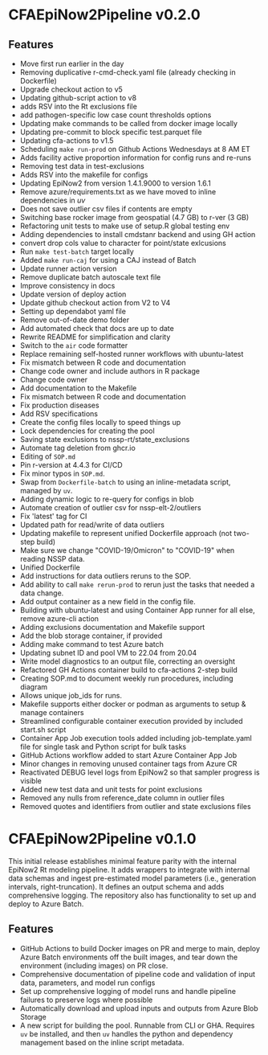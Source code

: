 # CFAEpiNow2Pipeline v0.2.0

## Features
* Move first run earlier in the day
* Removing duplicative r-cmd-check.yaml file (already checking in Dockerfile)
* Upgrade checkout action to v5
* Updating github-script action to v8
* adds RSV into the Rt exclusions file
* add pathogen-specific low case count thresholds options
* Updating make commands to be called from docker image locally
* Updating pre-commit to block specific test.parquet file
* Updating cfa-actions to v1.5
* Scheduling `make run-prod` on Github Actions Wednesdays at 8 AM ET
* Adds facility active proportion information for config runs and re-runs
* Removing test data in test-exclusions
* Adds RSV into the makefile for configs
* Updating EpiNow2 from version 1.4.1.9000 to version 1.6.1
* Remove azure/requirements.txt as we have moved to inline dependencies in *uv*
* Does not save outlier csv files if contents are empty
* Switching base rocker image from geospatial (4.7 GB) to r-ver (3 GB)
* Refactoring unit tests to make use of setup.R global testing env
* Adding dependencies to install cmdstanr backend and using GH action
* convert drop cols value to character for point/state exlcusions
* Run `make test-batch` target locally
* Added `make run-caj` for using a CAJ instead of Batch
* Update runner action version
* Remove duplicate batch autoscale text file
* Improve consistency in docs
* Update version of deploy action
* Update github checkout action from V2 to V4
* Setting up dependabot yaml file
* Remove out-of-date demo folder
* Add automated check that docs are up to date
* Rewrite README for simplification and clarity
* Switch to the `air` code formatter
* Replace remaining self-hosted runner workflows with ubuntu-latest
* Fix mismatch between R code and documentation
* Change code owner and include authors in R package
* Change code owner
* Add documentation to the Makefile
* Fix mismatch between R code and documentation
* Fix production diseases
* Add RSV specifications
* Create the config files locally to speed things up
* Lock dependencies for creating the pool
* Saving state exclusions to nssp-rt/state_exclusions
* Automate tag deletion from ghcr.io
* Editing of `SOP.md`
* Pin r-version at 4.4.3 for CI/CD
* Fix minor typos in `SOP.md`.
* Swap from `Dockerfile-batch` to using an inline-metadata script, managed by `uv`.
* Adding dynamic logic to re-query for configs in blob
* Automate creation of outlier csv for nssp-elt-2/outliers
* Fix 'latest' tag for CI
* Updated path for read/write of data outliers
* Updating makefile to represent unified Dockerfile approach (not two-step build)
* Make sure we change "COVID-19/Omicron" to "COVID-19" when reading NSSP data.
* Unified Dockerfile
* Add instructions for data outliers reruns to the SOP.
* Add ability to call `make rerun-prod` to rerun just the tasks that needed a data change.
* Add output container as a new field in the config file.
* Building with ubuntu-latest and using Container App runner for all else, remove azure-cli action
* Adding exclusions documentation and Makefile support
* Add the blob storage container, if provided
* Adding make command to test Azure batch
* Updating subnet ID and pool VM to 22.04 from 20.04
* Write model diagnostics to an output file, correcting an oversight
* Refactored GH Actions container build to cfa-actions 2-step build
* Creating SOP.md to document weekly run procedures, including diagram
* Allows unique job_ids for runs.
* Makefile supports either docker or podman as arguments to setup & manage containers
* Streamlined configurable container execution provided by included start.sh script
* Container App Job execution tools added including job-template.yaml file for single task and Python script for bulk tasks
* GitHub Actions workflow added to start Azure Container App Job
* Minor changes in removing unused container tags from Azure CR
* Reactivated DEBUG level logs from EpiNow2 so that sampler progress is visible
* Added new test data and unit tests for point exclusions
* Removed any nulls from reference_date column in outlier files
* Removed quotes and identifiers from outlier and state exclusions files

# CFAEpiNow2Pipeline v0.1.0

This initial release establishes minimal feature parity with the internal EpiNow2 Rt modeling pipeline. It adds wrappers to integrate with internal data schemas and ingest pre-estimated model parameters (i.e., generation intervals, right-truncation). It defines an output schema and adds comprehensive logging. The repository also has functionality to set up and deploy to Azure Batch.

## Features

* GitHub Actions to build Docker images on PR and merge to main, deploy Azure Batch environments off the built images, and tear down the environment (including images) on PR close.
* Comprehensive documentation of pipeline code and validation of input data, parameters, and model run configs
* Set up comprehensive logging of model runs and handle pipeline failures to preserve logs where possible
* Automatically download and upload inputs and outputs from Azure Blob Storage
* A new script for building the pool. Runnable from CLI or GHA. Requires `uv` be installed, and then `uv` handles the python and dependency management based on the inline script metadata.
